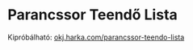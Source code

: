 # Parancssor Teendő Lista

Kipróbálható: [okj.harka.com/parancssor-teendo-lista](https://okj.harka.com/parancssor-teendo-lista/)
